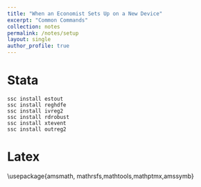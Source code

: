 ```yaml
---
title: "When an Economist Sets Up on a New Device"
excerpt: "Common Commands"
collection: notes
permalink: /notes/setup
layout: single
author_profile: true
---
```


# Stata

```code
ssc install estout
ssc install reghdfe
ssc install ivreg2
ssc install rdrobust
ssc install xtevent
ssc install outreg2
```
# Latex

\usepackage{amsmath, mathrsfs,mathtools,mathptmx,amssymb}
